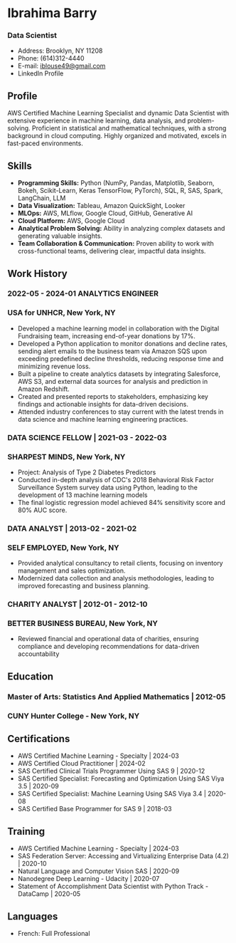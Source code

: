 # Ibrahima Barry
### Data Scientist

- Address: Brooklyn, NY 11208
- Phone: (614)312-4440
- E-mail: iblouse49@gmail.com
- LinkedIn Profile

## Profile
AWS Certified Machine Learning Specialist and dynamic Data Scientist with extensive experience in machine learning, data analysis, and problem-solving. Proficient in statistical and mathematical techniques, with a strong background in cloud computing. Highly organized and motivated, excels in fast-paced environments.


## Skills

- **Programming Skills:** Python (NumPy, Pandas, Matplotlib, Seaborn, Bokeh, Scikit-Learn, Keras TensorFlow, PyTorch), SQL, R, SAS, Spark, LangChain, LLM
- **Data Visualization:** Tableau, Amazon QuickSight, Looker
- **MLOps:** AWS, MLflow, Google Cloud, GitHub, Generative AI
- **Cloud Platform:** AWS, Google Cloud
- **Analytical Problem Solving:** Ability in analyzing complex datasets and generating valuable insights.
- **Team Collaboration & Communication:** Proven ability to work with cross-functional teams, delivering clear, impactful data insights.


## Work History

### 2022-05 - 2024-01	ANALYTICS ENGINEER 
### USA for UNHCR, New York, NY
- Developed a machine learning model in collaboration with the Digital Fundraising team, increasing end-of-year donations by 17%.
- Developed a Python application to monitor donations and decline rates, sending alert emails to the business team via Amazon SQS upon exceeding predefined decline thresholds, reducing response time and minimizing revenue loss.
- Built a pipeline to create analytics datasets by integrating Salesforce, AWS S3, and external data sources for analysis and prediction in Amazon Redshift.
- Created and presented reports to stakeholders, emphasizing key findings and actionable insights for data-driven decisions. 
- Attended industry conferences to stay current with the latest trends in data science and machine learning engineering practices.

### DATA SCIENCE FELLOW | 2021-03 - 2022-03
### SHARPEST MINDS, New York, NY
- Project: Analysis of Type 2 Diabetes Predictors
- Conducted in-depth analysis of CDC's 2018 Behavioral Risk Factor Surveillance System survey data using Python, leading to the development of 13 machine learning models
- The final logistic regression model achieved 84% sensitivity score and 80% AUC score.

### DATA ANALYST | 2013-02 - 2021-02
### SELF EMPLOYED, New York, NY
- Provided analytical consultancy to retail clients, focusing on inventory management and sales optimization.
- Modernized data collection and analysis methodologies, leading to improved forecasting and business planning.

### CHARITY ANALYST | 2012-01 - 2012-10
### BETTER BUSINESS BUREAU, New York, NY
- Reviewed financial and operational data of charities, ensuring compliance and developing recommendations for data-driven accountability


## Education

### Master of Arts: Statistics And Applied Mathematics | 2012-05 
### CUNY Hunter College - New York, NY


## Certifications

- AWS Certified Machine Learning - Specialty | 2024-03
- AWS Certified Cloud Practitioner | 2024-02
- SAS Certified Clinical Trials Programmer Using SAS 9 | 2020-12
- SAS Certified Specialist: Forecasting and Optimization Using SAS Viya 3.5 | 2020-09 
- SAS Certified Specialist: Machine Learning Using SAS Viya 3.4 | 2020-08 
- SAS Certified Base Programmer for SAS 9 | 2018-03 
                               	

## Training

- AWS Certified Machine Learning - Specialty | 2024-03	
- SAS Federation Server: Accessing and Virtualizing Enterprise Data (4.2) | 2020-10
- Natural Language and Computer Vision SAS | 2020-09
- Nanodegree Deep Learning - Udacity | 2020-07
- Statement of Accomplishment Data Scientist with Python Track - DataCamp | 2020-05


## Languages
- French: Full Professional